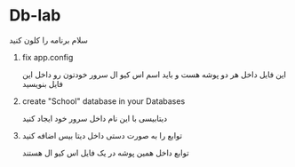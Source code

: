 # Db-lab
سلام
برنامه را کلون کنید
1) fix app.config

    این فایل داخل هر دو پوشه هست و باید اسم اس کیو ال سرور خودتون رو داخل این فایل بنویسید
    
    
    
2) create "School" database in your Databases

    دیتابیسی با این نام داخل سرور خود ایجاد کنید
    
    
    

4) توابع را به صورت دستی داخل دیتا بیس اضافه کنید

	توابع داخل همین پوشه در یک فایل اس کیو ال هستند
